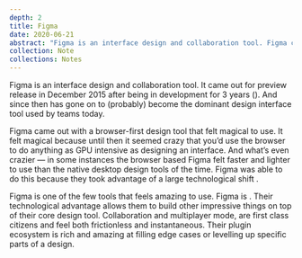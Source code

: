 ```yaml
---
depth: 2
title: Figma
date: 2020-06-21
abstract: "Figma is an interface design and collaboration tool. Figma came out with a browser-first design tool that felt magical to use. It felt magical because until then it seemed crazy that you’d use the browser to do anything as GPU intensive as designing an interface. And what’s even crazier — in some instances the browser based Figma felt faster and lighter to use than the native desktop design tools of the time."
collection: Note
collections: Notes
---
```

Figma is an interface design and collaboration tool. It came out for preview release in December 2015 after being in development for 3 years (<inter-link href="the-next-generation-of-good-software-will-have-long-development-cycles" space-after="false"></inter-link>). And since then has gone on to (probably) become the dominant design interface tool used by teams today.

Figma came out with a browser-first design tool that felt magical to use. It felt magical because until then it seemed crazy that you’d use the browser to do anything as GPU intensive as designing an interface. And what’s even crazier — in some instances the browser based Figma felt faster and lighter to use than the native desktop design tools of the time. Figma was able to do this because they took advantage of a large technological shift <inter-link href="webgl-and-webassembly-for-high-performant-gpu-intensive-applications" space-after="false"></inter-link>.

Figma is one of the few tools that feels amazing to use. Figma is <inter-link href="good-software" space-after="false"></inter-link>. Their technological advantage allows them to build other impressive things on top of their core design tool. Collaboration and multiplayer mode, are first class citizens and feel both frictionless and instantaneous. Their plugin ecosystem is rich and amazing at filling edge cases or levelling up specific parts of a design.